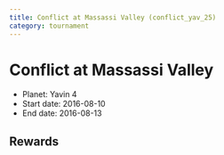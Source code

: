 ```yaml
---
title: Conflict at Massassi Valley (conflict_yav_25)
category: tournament
---
```

# Conflict at Massassi Valley

  * Planet: Yavin 4
  * Start date: 2016-08-10
  * End date: 2016-08-13

## Rewards

